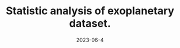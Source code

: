 ---
layout: post
title: "Statistic analysis of exoplanetary dataset."
date: 2023-06-4
url: https://github.com/jakvitov/exoplanets_statistics/exoplanets_statistics/blob/master/exoplanet_data_analysis.ipynb
description: "This project is about full data analysis of dataset from Keggle containg all sorts of data about exoplanets and their discoveries. This originated as school project, therefore the whole python notebook is written in Czech. Project includes data cleaning, theoretical statistical part, applied calculations on data and conclusions."
image: "/assets/images/exoplanetary-statistics.png"
---